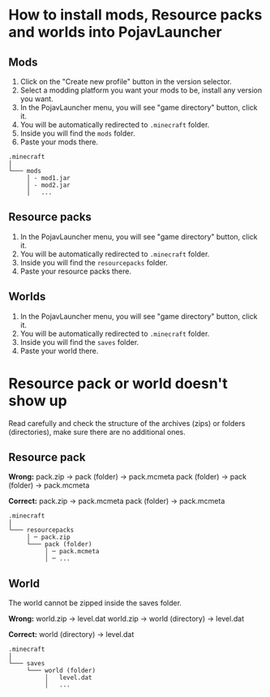 # How to install mods, Resource packs and worlds into PojavLauncher <!-- TODO: this. -->

 ## Mods
1. Click on the "Create new profile" button in the version selector.
2. Select a modding platform you want your mods to be, install any version you want.
3. In the PojavLauncher menu, you will see "game directory" button, click it.
4. You will be automatically redirected to `.minecraft` folder.
5. Inside you will find the `mods` folder.
6. Paste your mods there.

```
.minecraft
│
└─── mods
     │ - mod1.jar
     │ - mod2.jar
     │   ...
```

 ## Resource packs 
1. In the PojavLauncher menu, you will see "game directory" button, click it.
2. You will be automatically redirected to `.minecraft` folder.
3. Inside you will find the `resourcepacks` folder.
4. Paste your resource packs there.

## Worlds
1. In the PojavLauncher menu, you will see "game directory" button, click it.
2. You will be automatically redirected to `.minecraft` folder.
3. Inside you will find the `saves` folder.
4. Paste your world there.

# Resource pack or world doesn't show up
Read carefully and check the structure of the archives (zips) or folders (directories), make sure there are no additional ones.

## Resource pack
**Wrong:**
pack.zip → pack (folder) → pack.mcmeta
pack (folder) → pack (folder) → pack.mcmeta

**Correct:**
pack.zip → pack.mcmeta
pack (folder) → pack.mcmeta

```
.minecraft
│
└─── resourcepacks
     │ ─ pack.zip
     └─── pack (folder)
          │ ─ pack.mcmeta
          │ ─ ...
```

## World
The world cannot be zipped inside the saves folder.

**Wrong:**
  world.zip → level.dat
  world.zip → world (directory) → level.dat

**Correct:**
  world (directory) → level.dat

```
.minecraft
│
└─── saves
     └─── world (folder)
          │   level.dat
          │   ...
```
